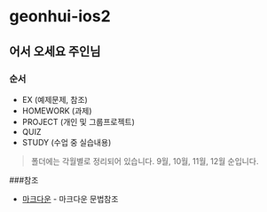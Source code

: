 # geonhui-ios2
## 어서 오세요 주인님

### 순서

 - EX (예제문제, 참조)
 - HOMEWORK (과제)
 - PROJECT (개인 및 그룹프로젝트)
 - QUIZ 
 - STUDY (수업 중 실습내용)

> 폴더에는 각월별로 정리되어 있습니다.
> 9월, 10월, 11월, 12월 순입니다.

###참조

* [마크다운] - 마크다운 문법참조


   [마크다운]: <http://dillinger.io/>

